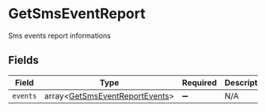 # GetSmsEventReport

Sms events report informations


## Fields

| Field                                                                            | Type                                                                             | Required                                                                         | Description                                                                      |
| -------------------------------------------------------------------------------- | -------------------------------------------------------------------------------- | -------------------------------------------------------------------------------- | -------------------------------------------------------------------------------- |
| `events`                                                                         | array<[GetSmsEventReportEvents](../../models/shared/GetSmsEventReportEvents.md)> | :heavy_minus_sign:                                                               | N/A                                                                              |